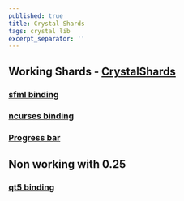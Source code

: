 ```yaml
---
published: true
title: Crystal Shards
tags: crystal lib
excerpt_separator: ''
---
```

## Working Shards - [CrystalShards](http://crystalshards.xyz/?sort=updated&page=1)
### [sfml binding](https://github.com/oprypin/crsfml)
### [ncurses binding](https://github.com/SamualLB/ncurses)
### [Progress bar](https://github.com/askn/progress)

## Non working with 0.25
### [qt5 binding](https://github.com/Papierkorb/qt5.cr)

